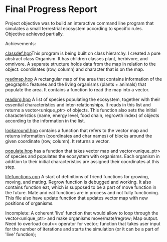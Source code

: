 # Final Progress Report


Project objective was to build an interactive command line program that simulates a small terrestrial ecosystem according to specific rules. Objective achieved partially. 

Achievements:

[classdef.hpp](cppfinalproject/classdef.hpp)This program is being built on class hierarchy. I created a pure abstract class Organism. It has children classes plant, herbivore, and omnivore. A separate structure holds data from the map in relation to the object: coordinates (row, column) and character that is on the map. 

[readmap.hpp](cppfinalproject/readmap.hpp) A rectangular map of the area that contains information of the geographic features and the living organisms (plants + animals) that populate the area. It contains a function to read the map into a vector<string>. 

[readorg.hpp](cppfinalproject/readorg.hpp) A list of species populating the ecosystem, together with their essential characteristics and inter-relationships. It reads in this list and returns a vector<unique_ptr<Organism>> of objects. This function also sets the initial characteristics (name, energy level, food chain, regrowth index) of objects according to the information in the list. 

[lookaround.hpp](cppfinalproject/lookaround.hpp) contains a function that refers to the vector<string> map and returns information (coordinates and char names) of blocks around the given coordinate (row, column). It returns a vector<point>. 

[populate.hpp](cppfinalproject/populate.hpp) has a function that takes vector<string> map and vector<unique_ptr<Organism>> of species and populates the ecosystem with organisms. Each organism in addition to their initial characteristics are assigned their coordinates at this step. 

[lifefunctions.cpp](lifefunctions.cpp) A start of definitions of friend functions for growing, moving, and mating. Regrow function is debugged and working. It also contains function eat, which is supposed to be a part of move function in the future. Mate and eat functions are in process and not fully functioning. This file also have update function that updates vector<string> map with new positions of organisms. 

Incomplete:
A coherent 'live' function that would allow to loop through the vector<unique_ptr<Organism>> and make organisms move/mate/regrow;
Map output. Need to overload cout<< operator for vector<string>;
function that takes user input for the number of iterations and starts the simulation (or it can be a part of 'live' function); 




